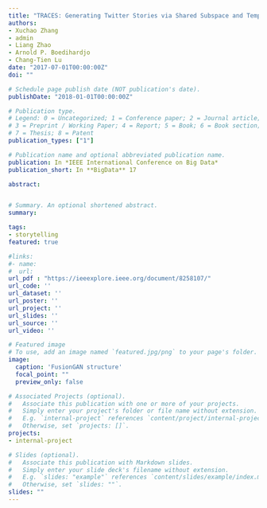 ```yaml
---
title: "TRACES: Generating Twitter Stories via Shared Subspace and Temporal Smoothness"
authors:
- Xuchao Zhang
- admin
- Liang Zhao
- Arnold P. Boedihardjo
- Chang-Tien Lu
date: "2017-07-01T00:00:00Z"
doi: ""

# Schedule page publish date (NOT publication's date).
publishDate: "2018-01-01T00:00:00Z"

# Publication type.
# Legend: 0 = Uncategorized; 1 = Conference paper; 2 = Journal article;
# 3 = Preprint / Working Paper; 4 = Report; 5 = Book; 6 = Book section;
# 7 = Thesis; 8 = Patent
publication_types: ["1"]

# Publication name and optional abbreviated publication name.
publication: In *IEEE International Conference on Big Data*
publication_short: In **BigData** 17

abstract:


# Summary. An optional shortened abstract.
summary:

tags:
- storytelling
featured: true

#links:
#- name:
#  url:
url_pdf : "https://ieeexplore.ieee.org/document/8258107/"
url_code: ''
url_dataset: ''
url_poster: ''
url_project: ''
url_slides: ''
url_source: ''
url_video: ''

# Featured image
# To use, add an image named `featured.jpg/png` to your page's folder.
image:
  caption: 'FusionGAN structure'
  focal_point: ""
  preview_only: false

# Associated Projects (optional).
#   Associate this publication with one or more of your projects.
#   Simply enter your project's folder or file name without extension.
#   E.g. `internal-project` references `content/project/internal-project/index.md`.
#   Otherwise, set `projects: []`.
projects:
- internal-project

# Slides (optional).
#   Associate this publication with Markdown slides.
#   Simply enter your slide deck's filename without extension.
#   E.g. `slides: "example"` references `content/slides/example/index.md`.
#   Otherwise, set `slides: ""`.
slides: ""
---
```

